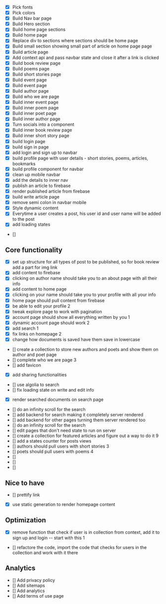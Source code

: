 - [x] Pick fonts
- [x] Pick colors
- [x] Build Nav bar page
- [x] Build Hero section
- [x] Build home page sections
- [x] Build home page
- [x] Replace div to sections where sections should be home page
- [x] Build small section showing small part of article on home page page
- [x] Build article page
- [x] Add context api and pass navbar state and close it after a link is clicked
- [x] Build book review page
- [x] Build poems page
- [x] Build short stories page
- [x] Build event page
- [x] Build event page
- [x] Build author page
- [x] Build who we are page
- [x] Build inner event page
- [x] Build inner poem page
- [x] Build inner poet page
- [x] Build inner author page
- [x] Turn socials into a component
- [x] Build inner book review page
- [x] Build inner short story page
- [x] build login page
- [x] build sign in page
- [x] add login and sign up to navbar
- [x] build profile page with user details - short stories, poems, articles, bookmarks
- [x] build profile component for navbar
- [x] clean up mobile navbar
- [x] add the details to inner nav
- [x] publish an article to firebase
- [x] render published article from firebase
- [x] build write article page
- [x] remove semi colon in navbar mobile
- [x] Style dynamic content
- [x] Everytime a user creates a post, his user id and user name will be added to the post
- [x] add loading states
- []

## Core functionality
- [x] set up structure for all types of post to be published, so for book review add a part for img link
- [x] add content to firebase
- [x] clicking on author name should take you to an about page with all their info
- [x] add content to home page
- [x] clicking on your name should take you to your profile with all your info
- [x] home page should pull content from firebase
- [x] be able to edit your profile 2
- [x] tweak explore page to work with pagination 
- [x] account page should show all everything written by you 1
- [x] dynamic account page should work 2
- [x] add search 1
- [x] fix links on homepage 2
- [x] change how documents is saved have them save in lowercase
- [] create a collection to store new authors and poets and show them on author and poet page
- [] complete who we are page 3
- [] add favicon
- [x] add sharing functionalities 
- [] use algolia to search
- [] fix loading state on write and edit info

- [x] render searched documents on search page
- [] do an infinity scroll for the search
- [] add backend for search making it completely server rendered
- [] add backend for other pages turning them server rendered too
- [] do an infinity scroll for the search
- [] edit pages that don't need state to run on server 
- [] create a collection for featured articles and figure out a way to do it 9
- [] add a states counter for posts views
- [] authors should pull users with short stories 3
- [] poets should pull users with poems 4
- [] 
- [] 
- [] 



## Nice to have
- [] prettify link
- [x] use static generation to render homepage content

## Optimization
- [x] remove function that check if user is in collection from context, add it to sign up and login -- start with this 1
- [] refactore the code, import the code that checks for users in the collection and work with it there


## Analytics
- [] Add privacy policy
- [] Add sitemaps
- [] Add analytics
- [] Add terms of use page
